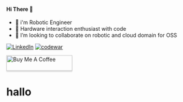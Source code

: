 <!--[![Anurag's github stats][starts]][profile] --> 

#### Hi There 👋
- 🔭 i'm Robotic Engineer
- 🌱 Hardware interaction enthusiast with code
- 👯 I’m looking to collaborate on robotic and cloud domain for OSS

[![LinkedIn](https://img.shields.io/badge/LinkedIn-DanuAndrean-9cf?style=plactic&logo=LinkedIn)](https://www.linkedin.com/in/danu-andrean/)
[![codewar](https://www.codewars.com/users/danmirror/badges/small)](https://www.codewars.com/users/danmirror)

<a href="https://www.buymeacoffee.com/danuandrean" target="_blank"><img src="https://www.buymeacoffee.com/assets/img/custom_images/orange_img.png" alt="Buy Me A Coffee" style="height: 41px !important;width: 174px !important;box-shadow: 0px 3px 2px 0px rgba(190, 190, 190, 0.5) !important;-webkit-box-shadow: 0px 3px 2px 0px rgba(190, 190, 190, 0.5) !important;" ></a>
# hallo
<!--
- 💬 Ask me about ...
- 📫 How to reach me: ...
- 😄 Pronouns: ...
- ⚡ Fun fact: ...
-->

<!--[![Top Langs](https://github-readme-stats.vercel.app/api/top-langs/?username=danmirror&layout=compact)](https://me-danuandrean.github.io) 

[![arduino](https://img.shields.io/badge/arduino-trafficlight-9cf?style=plactic&logo=arduino)](https://github.com/danmirror/traffic-light-arduino)
[![javascipt](https://img.shields.io/badge/phantomjs-loadspeed-yellow?style=plactic&logo=javascript)](https://github.com/danmirror/phantomjs-loadspeed)
[![laravel](https://img.shields.io/badge/laravel-IOT-red?style=plactic&logo=laravel)](https://github.com/danmirror/laravel-pressure)
[![python](https://img.shields.io/badge/python-multicroping-blue?style=plactic&logo=python)](https://github.com/danmirror/croping-multi-image-python)
-->
<!--[starts]: https://github-readme-stats.vercel.app/api?username=danmirror&theme=buefy&show_icons=true&count_private=false&hide=issues,prs
[profile]:https://me-danuandrean.github.io -->


